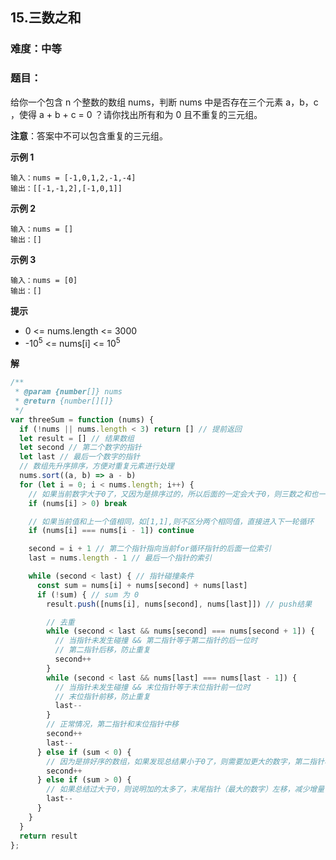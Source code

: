 ## 15.三数之和
### 难度：中等  

### 题目：  
给你一个包含 n 个整数的数组 nums，判断 nums 中是否存在三个元素 a，b，c ，使得 a + b + c = 0 ？请你找出所有和为 0 且不重复的三元组。  

**注意**：答案中不可以包含重复的三元组。


**示例 1**

```
输入：nums = [-1,0,1,2,-1,-4]
输出：[[-1,-1,2],[-1,0,1]]
```
**示例 2**

```
输入：nums = []
输出：[]
```
**示例 3**

```
输入：nums = [0]
输出：[]
```


**提示**
+ 0 <= nums.length <= 3000
+ -10<sup>5</sup> <= nums[i] <= 10<sup>5</sup>

**解**
```js
/**
 * @param {number[]} nums
 * @return {number[][]}
 */
var threeSum = function (nums) {
  if (!nums || nums.length < 3) return [] // 提前返回
  let result = [] // 结果数组
  let second // 第二个数字的指针
  let last // 最后一个数字的指针
  // 数组先升序排序，方便对重复元素进行处理
  nums.sort((a, b) => a - b)
  for (let i = 0; i < nums.length; i++) {
    // 如果当前数字大于0了，又因为是排序过的，所以后面的一定会大于0，则三数之和也一定大于0，所以直接不再循环
    if (nums[i] > 0) break

    // 如果当前值和上一个值相同，如[1,1],则不区分两个相同值，直接进入下一轮循环
    if (nums[i] === nums[i - 1]) continue

    second = i + 1 // 第二个指针指向当前for循环指针的后面一位索引
    last = nums.length - 1 // 最后一个指针的索引

    while (second < last) { // 指针碰撞条件
      const sum = nums[i] + nums[second] + nums[last]
      if (!sum) { // sum 为 0
        result.push([nums[i], nums[second], nums[last]]) // push结果

        // 去重
        while (second < last && nums[second] === nums[second + 1]) {
          // 当指针未发生碰撞 && 第二指针等于第二指针的后一位时
          // 第二指针后移，防止重复
          second++
        }
        while (second < last && nums[last] === nums[last - 1]) {
          // 当指针未发生碰撞 && 末位指针等于末位指针前一位时
          // 末位指针前移，防止重复
          last--
        }
        // 正常情况，第二指针和末位指针中移
        second++
        last--
      } else if (sum < 0) {
        // 因为是排好序的数组，如果发现总结果小于0了，则需要加更大的数字，第二指针右移
        second++
      } else if (sum > 0) {
        // 如果总结过大于0，则说明加的太多了，末尾指针（最大的数字）左移，减少增量
        last--
      }
    }
  }
  return result
};
```